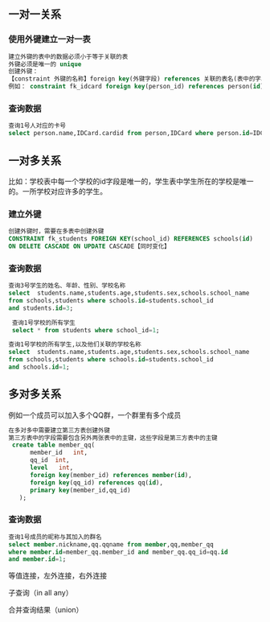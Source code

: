 ## 一对一关系

### 使用外键建立一对一表

```sql
建立外键的表中的数据必须小于等于关联的表
外键必须是唯一的 unique
创建外键：
【constraint 外键的名称】foreign key(外键字段) references 关联的表名(表中的字段)
例如： constraint fk_idcard foreign key(person_id) references person(id);

```

### 查询数据

```sql
查询1号人对应的卡号
select person.name,IDCard.cardid from person,IDCard where person.id=IDCard.person_id and person.id=1;
```

## 一对多关系

比如：学校表中每一个学校的id字段是唯一的，学生表中学生所在的学校是唯一的。一所学校对应许多的学生。

### 建立外键

```sql
创建外键时，需要在多表中创建外键
CONSTRAINT fk_students FOREIGN KEY(school_id) REFERENCES schools(id)
ON DELETE CASCADE ON UPDATE CASCADE【同时变化】
```

### 查询数据

```sql
查询3号学生的姓名、年龄、性别、学校名称
select  students.name,students.age,students.sex,schools.school_name 
from schools,students where schools.id=students.school_id 
and students.id=3;

 查询1号学校的所有学生       
 select * from students where school_id=1;

查询1号学校的所有学生,以及他们关联的学校名称
select  students.name,students.age,students.sex,schools.school_name 
from schools,students where schools.id=students.school_id 
and schools.id=1;
```

## 多对多关系

例如一个成员可以加入多个QQ群，一个群里有多个成员

```sql
在多对多中需要建立第三方表创建外键
第三方表中的字段需要包含另外两张表中的主键，这些字段是第三方表中的主键
 create table member_qq(
      member_id   int,
      qq_id  int,
      level   int,
      foreign key(member_id) references member(id),
      foreign key(qq_id) references qq(id),
      primary key(member_id,qq_id)
   );

```

### 查询数据

```sql
查询1号成员的昵称与其加入的群名
select member.nickname,qq.qqname from member,qq,member_qq
where member.id=member_qq.member_id and member_qq.qq_id=qq.id
and member.id=1;
```

等值连接，左外连接，右外连接

子查询（in all any）

合并查询结果（union）

